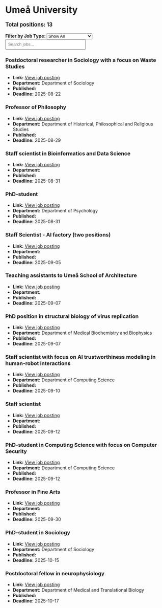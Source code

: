 # Umeå University
<p style="font-size: 1.2em; font-weight: bold;">Total positions: 13</p>


<div id="filters" style="margin: 1em 0;">
  <label for="filterType"><strong>Filter by Job Type:</strong></label>
  <select id="filterType" style="margin-right: 1em;">
    <option value="">Show All</option>
    <option value="PhD">PhD</option>
    <option value="Postdoc/Researcher">Postdoc/Researcher</option>
    <option value="Lecturer/Professor">Lecturer/Professor</option>
    <option value="Research Engineer">Research Engineer</option>    
    <option value="Other">Other</option>
  </select>
  <input type="text" id="jobFilter" placeholder="Search jobs..." style="padding: 0.5em; width: 50%;">
</div>

<div id="jobList">
<div class="job" data-type="None" style="margin-bottom: 1.5em;">

</div>

<div class="job" data-type="Postdoc/Researcher" style="margin-bottom: 1.5em;">
<h3>Postdoctoral researcher in Sociology with a focus on Waste Studies</h3>

- **Link:** [View job posting](https://www.umu.se/en/work-with-us/open-positions/postdoctoral-researcher-in-sociology-with-a-focus-on-waste-studies_840738/)
- **Department:** Department of Sociology
- **Published:** 
- **Deadline:** 2025-08-22

</div>

<div class="job" data-type="Lecturer/Professor" style="margin-bottom: 1.5em;">
<h3>Professor of Philosophy</h3>

- **Link:** [View job posting](https://www.umu.se/en/work-with-us/open-positions/professor-of-philosophy_822386/)
- **Department:** Department of Historical, Philosophical and Religious Studies
- **Published:** 
- **Deadline:** 2025-08-29

</div>

<div class="job" data-type="Other" style="margin-bottom: 1.5em;">
<h3>Staff scientist in Bioinformatics and Data Science</h3>

- **Link:** [View job posting](https://www.umu.se/en/work-with-us/open-positions/staff-scientist-in-bioinformatics-and-data-science_838707/)
- **Department:** 
- **Published:** 
- **Deadline:** 2025-08-31

</div>

<div class="job" data-type="PhD" style="margin-bottom: 1.5em;">
<h3>PhD-student</h3>

- **Link:** [View job posting](https://www.umu.se/en/work-with-us/open-positions/phd-student-_848320/)
- **Department:** Department of Psychology
- **Published:** 
- **Deadline:** 2025-08-31

</div>

<div class="job" data-type="Other" style="margin-bottom: 1.5em;">
<h3>Staff Scientist - AI factory (two positions)</h3>

- **Link:** [View job posting](https://www.umu.se/en/work-with-us/open-positions/staff-scientist---ai-factory-two-positions_848498/)
- **Department:** 
- **Published:** 
- **Deadline:** 2025-09-05

</div>

<div class="job" data-type="Other" style="margin-bottom: 1.5em;">
<h3>Teaching assistants to Umeå School of Architecture</h3>

- **Link:** [View job posting](https://www.umu.se/en/work-with-us/open-positions/teaching-assistants-to-umea-school-of-architecture_840630/)
- **Department:** 
- **Published:** 
- **Deadline:** 2025-09-07

</div>

<div class="job" data-type="PhD" style="margin-bottom: 1.5em;">
<h3>PhD position in structural biology of virus replication</h3>

- **Link:** [View job posting](https://www.umu.se/en/work-with-us/open-positions/phd-position-in-structural-biology-of-virus-replication_847969/)
- **Department:** Department of Medical Biochemistry and Biophysics
- **Published:** 
- **Deadline:** 2025-09-07

</div>

<div class="job" data-type="Other" style="margin-bottom: 1.5em;">
<h3>Staff scientist with focus on AI trustworthiness modeling in human-robot interactions</h3>

- **Link:** [View job posting](https://www.umu.se/en/work-with-us/open-positions/staff-scientist-with-focus-on-ai-trustworthiness-modeling-in-human-robot-interactions_836992/)
- **Department:** Department of Computing Science
- **Published:** 
- **Deadline:** 2025-09-10

</div>

<div class="job" data-type="Other" style="margin-bottom: 1.5em;">
<h3>Staff scientist</h3>

- **Link:** [View job posting](https://www.umu.se/en/work-with-us/open-positions/staff-scientist_832051/)
- **Department:** 
- **Published:** 
- **Deadline:** 2025-09-12

</div>

<div class="job" data-type="PhD" style="margin-bottom: 1.5em;">
<h3>PhD-student in Computing Science with focus on Computer Security</h3>

- **Link:** [View job posting](https://www.umu.se/en/work-with-us/open-positions/phd-student-in-computing-science-with-focus-on-computer-security_848581/)
- **Department:** Department of Computing Science
- **Published:** 
- **Deadline:** 2025-09-12

</div>

<div class="job" data-type="Lecturer/Professor" style="margin-bottom: 1.5em;">
<h3>Professor in Fine Arts</h3>

- **Link:** [View job posting](https://www.umu.se/en/work-with-us/open-positions/professor-in-fine-arts_818703/)
- **Department:** 
- **Published:** 
- **Deadline:** 2025-09-30

</div>

<div class="job" data-type="PhD" style="margin-bottom: 1.5em;">
<h3>PhD-student in Sociology</h3>

- **Link:** [View job posting](https://www.umu.se/en/work-with-us/open-positions/phd-student-in-sociology_840856/)
- **Department:** Department of Sociology
- **Published:** 
- **Deadline:** 2025-10-15

</div>

<div class="job" data-type="Postdoc/Researcher" style="margin-bottom: 1.5em;">
<h3>Postdoctoral fellow in neurophysiology</h3>

- **Link:** [View job posting](https://www.umu.se/en/work-with-us/open-positions/postdoctoral-fellow-in-neurophysiology_848918/)
- **Department:** Department of Medical and Translational Biology
- **Published:** 
- **Deadline:** 2025-10-17
</div></div>

<script>
document.addEventListener("DOMContentLoaded", function () {
  const typeSelect = document.getElementById('filterType');
  const textInput = document.getElementById('jobFilter');
  const jobBlocks = document.querySelectorAll('.job');

  function updateDisplay() {
    const selected = typeSelect.value.toLowerCase();
    const query = textInput.value.toLowerCase();

    jobBlocks.forEach(job => {
      const jobType = (job.dataset.type || "").toLowerCase();
      const matchesType = !selected || jobType === selected;
      const matchesQuery = job.textContent.toLowerCase().includes(query);
      job.style.display = (matchesType && matchesQuery) ? '' : 'none';
    });
  }

  typeSelect.addEventListener('change', updateDisplay);
  textInput.addEventListener('input', updateDisplay);
});
</script>

